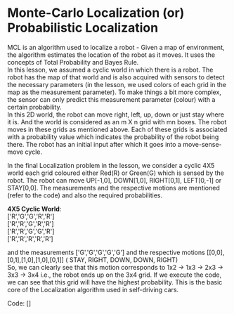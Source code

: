 # Monte-Carlo Localization (or) Probabilistic Localization   
MCL is an algorithm used to localize a robot - Given a map of environment, the algorithm estimates the location of the robot as it moves. It uses the concepts of Total Probability and Bayes Rule.    
In this lesson, we assumed a cyclic world in which there is a robot. The robot has the map of that world and is also acquired with sensors to detect the necessary parameters (in the lesson, we used colors of each grid in the map as the measurement parameter). To make things a bit more complex, the sensor can only predict this measurement parameter (colour) with a certain probability.     
In this 2D world, the robot can move right, left, up, down or just stay where it is. And the world is considered as an m X n grid with mn boxes. The robot moves in these grids as mentioned above. Each of these grids is associated with a probability value which indicates the probability of the robot being there. The robot has an initial input after which it goes into a move-sense-move cycle.     

In the final Localization problem in the lesson, we consider a cyclic 4X5 world each grid coloured either Red(R) or Green(G) which is sensed by the robot. The robot can move UP[-1,0], DOWN[1,0], RIGHT[0,1], LEFT[0,-1] or STAY[0,0]. The measurements and the respective motions are mentioned (refer to the code) and also the required probabilities.   

**4X5 Cyclic World**:          
['R','G','G','R','R']        
['R','R','G','R','R']         
['R','R','G','G','R']               
['R','R','R','R','R']            
                   
and the measurements ['G','G','G','G','G'] and the respective motions [[0,0],[0,1],[1,0],[1,0],[0,1]] ( STAY, RIGHT, DOWN, DOWN, RIGHT)      
So, we can clearly see that this motion corresponds to 1x2 -> 1x3 -> 2x3 -> 3x3 -> 3x4 i.e., the robot ends up on the 3x4 grid. If we execute the code, we can see that this grid will have the highest probability. This is the basic core of the Localization algorithm used in self-driving cars.     

Code: []

                  
